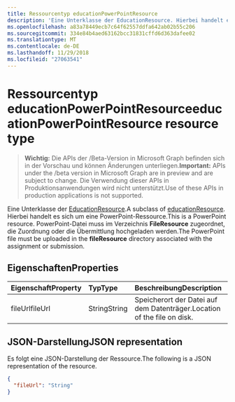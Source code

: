 ```yaml
---
title: Ressourcentyp educationPowerPointResource
description: 'Eine Unterklasse der EducationResource. Hierbei handelt es sich um eine PowerPoint-Ressource. PowerPoint-Datei muss im Zusammenhang mit **FileResource** Verzeichnis hochgeladen werden die '
ms.openlocfilehash: a83a78449ecb7c64f62557ddfa642ab02b55c206
ms.sourcegitcommit: 334e84b4aed63162bcc31831cffd6d363dafee02
ms.translationtype: MT
ms.contentlocale: de-DE
ms.lasthandoff: 11/29/2018
ms.locfileid: "27063541"
---
```

# <a name="educationpowerpointresource-resource-type"></a><span data-ttu-id="7768b-105">Ressourcentyp educationPowerPointResource</span><span class="sxs-lookup"><span data-stu-id="7768b-105">educationPowerPointResource resource type</span></span>

> <span data-ttu-id="7768b-106">**Wichtig:** Die APIs der /Beta-Version in Microsoft Graph befinden sich in der Vorschau und können Änderungen unterliegen.</span><span class="sxs-lookup"><span data-stu-id="7768b-106">**Important:** APIs under the /beta version in Microsoft Graph are in preview and are subject to change.</span></span> <span data-ttu-id="7768b-107">Die Verwendung dieser APIs in Produktionsanwendungen wird nicht unterstützt.</span><span class="sxs-lookup"><span data-stu-id="7768b-107">Use of these APIs in production applications is not supported.</span></span>

<span data-ttu-id="7768b-108">Eine Unterklasse der [EducationResource](educationresource.md).</span><span class="sxs-lookup"><span data-stu-id="7768b-108">A subclass of [educationResource](educationresource.md).</span></span> <span data-ttu-id="7768b-109">Hierbei handelt es sich um eine PowerPoint-Ressource.</span><span class="sxs-lookup"><span data-stu-id="7768b-109">This is a PowerPoint resource.</span></span> <span data-ttu-id="7768b-110">PowerPoint-Datei muss im Verzeichnis **FileResource** zugeordnet, die Zuordnung oder die Übermittlung hochgeladen werden.</span><span class="sxs-lookup"><span data-stu-id="7768b-110">The PowerPoint file must be uploaded in the **fileResource** directory associated with the assignment or submission.</span></span>


## <a name="properties"></a><span data-ttu-id="7768b-111">Eigenschaften</span><span class="sxs-lookup"><span data-stu-id="7768b-111">Properties</span></span>
| <span data-ttu-id="7768b-112">Eigenschaft</span><span class="sxs-lookup"><span data-stu-id="7768b-112">Property</span></span>     | <span data-ttu-id="7768b-113">Typ</span><span class="sxs-lookup"><span data-stu-id="7768b-113">Type</span></span>   |<span data-ttu-id="7768b-114">Beschreibung</span><span class="sxs-lookup"><span data-stu-id="7768b-114">Description</span></span>|
|:---------------|:--------|:----------|
|<span data-ttu-id="7768b-115">fileUrl</span><span class="sxs-lookup"><span data-stu-id="7768b-115">fileUrl</span></span>|<span data-ttu-id="7768b-116">String</span><span class="sxs-lookup"><span data-stu-id="7768b-116">String</span></span>|<span data-ttu-id="7768b-117">Speicherort der Datei auf dem Datenträger.</span><span class="sxs-lookup"><span data-stu-id="7768b-117">Location of the file on disk.</span></span>|

## <a name="json-representation"></a><span data-ttu-id="7768b-118">JSON-Darstellung</span><span class="sxs-lookup"><span data-stu-id="7768b-118">JSON representation</span></span>

<span data-ttu-id="7768b-119">Es folgt eine JSON-Darstellung der Ressource.</span><span class="sxs-lookup"><span data-stu-id="7768b-119">The following is a JSON representation of the resource.</span></span>

<!-- {
  "blockType": "resource",
  "optionalProperties": [

  ],
  "@odata.type": "microsoft.graph.educationPowerPointResource"
}-->

```json
{
  "fileUrl": "String"
}

```

<!-- uuid: 8fcb5dbc-d5aa-4681-8e31-b001d5168d79
2015-10-25 14:57:30 UTC -->
<!-- {
  "type": "#page.annotation",
  "description": "educationPowerPointResource resource",
  "keywords": "",
  "section": "documentation",
  "tocPath": ""
}-->